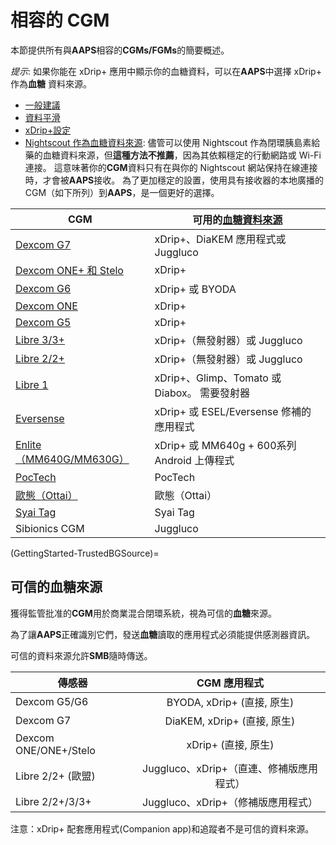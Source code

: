 # 相容的 CGM

本節提供所有與**AAPS**相容的**CGMs/FGMs**的簡要概述。

*提示*: 如果你能在 xDrip+ 應用中顯示你的血糖資料，可以在**AAPS**中選擇 xDrip+ 作為**血糖** 資料來源。

* [一般建議](../CompatibleCgms/GeneralCGMRecommendation.md)
* [資料平滑](../CompatibleCgms/SmoothingBloodGlucoseData.md)
* [xDrip+設定](../CompatibleCgms/xDrip.md)
* [Nightscout 作為血糖資料來源](../CompatibleCgms/CgmNightscoutUpload.md): 儘管可以使用 Nightscout 作為閉環胰島素給藥的血糖資料來源，但**這種方法不推薦**，因為其依賴穩定的行動網路或 Wi-Fi 連接。 這意味著你的**CGM**資料只有在與你的 Nightscout 網站保持在線連接時，才會被**AAPS**接收。 為了更加穩定的設置，使用具有接收器的本地廣播的 CGM（如下所列）到**AAPS**，是一個更好的選擇。

| CGM                                                  | 可用的[血糖資料來源](../SettingUpAaps/ConfigBuilder.md#bg-source) |
| ---------------------------------------------------- | -------------------------------------------------------- |
| [Dexcom G7](../CompatibleCgms/DexcomG7.md)           | xDrip+、DiaKEM 應用程式或 Juggluco                             |
| [Dexcom ONE+ 和 Stelo](../CompatibleCgms/DexcomG7.md) | xDrip+                                                   |
| [Dexcom G6](../CompatibleCgms/DexcomG6.md)           | xDrip+ 或 BYODA                                           |
| [Dexcom ONE](../CompatibleCgms/DexcomG6.md)          | xDrip+                                                   |
| [Dexcom G5](../CompatibleCgms/DexcomG5.md)           | xDrip+                                                   |
| [Libre 3/3+](../CompatibleCgms/Libre3.md)            | xDrip+（無發射器）或 Juggluco                                   |
| [Libre 2/2+](../CompatibleCgms/Libre2.md)            | xDrip+（無發射器）或 Juggluco                                   |
| [Libre 1](../CompatibleCgms/Libre1.md)               | xDrip+、Glimp、Tomato 或 Diabox。 需要發射器                      |
| [Eversense](../CompatibleCgms/Eversense.md)          | xDrip+ 或 ESEL/Eversense 修補的應用程式                          |
| [Enlite（MM640G/MM630G）](../CompatibleCgms/MM640g.md) | xDrip+ 或 MM640g + 600系列 Android 上傳程式                     |
| [PocTech](../CompatibleCgms/PocTech.md)              | PocTech                                                  |
| [歐態（Ottai）](../CompatibleCgms/OttaiM8.md)            | 歐態（Ottai）                                                |
| [Syai Tag](../CompatibleCgms/SyaiTagX1.md)           | Syai Tag                                                 |
| Sibionics CGM                                        | Juggluco                                                 |

(GettingStarted-TrustedBGSource)=

## 可信的血糖來源

獲得監管批准的**CGM**用於商業混合閉環系統，視為可信的**血糖**來源。

為了讓**AAPS**正確識別它們，發送**血糖**讀取的應用程式必須能提供感測器資訊。

可信的資料來源允許**SMB**隨時傳送。

| 傳感器                   |          CGM 應用程式           |
| --------------------- |:---------------------------:|
| Dexcom G5/G6          |   BYODA, xDrip+ (直接, 原生)    |
| Dexcom G7             |   DiaKEM, xDrip+ (直接, 原生)   |
| Dexcom ONE/ONE+/Stelo |       xDrip+ (直接, 原生)       |
| Libre 2/2+ (歐盟)       | Juggluco、xDrip+（直連、修補版應用程式） |
| Libre 2/2+/3/3+       |  Juggluco、xDrip+（修補版應用程式）   |

注意：xDrip+ 配套應用程式(Companion app)和追蹤者不是可信的資料來源。
